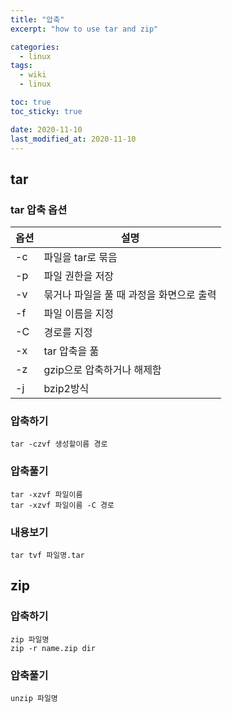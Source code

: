 ```yaml
---
title: "압축"
excerpt: "how to use tar and zip"

categories:
  - linux
tags:
  - wiki
  - linux

toc: true
toc_sticky: true

date: 2020-11-10
last_modified_at: 2020-11-10
---
```

## tar

### tar 압축 옵션

| 옵션      | 설명                                    |
| -------- | ----------------------------------------|
| -c       | 파일을 tar로 묶음                        |
| -p       | 파일 권한을 저장                         |
| -v       | 묶거나 파일을 풀 때 과정을 화면으로 출력    |
| -f       | 파일 이름을 지정                         |
| -C       | 경로를 지정                              |
| -x       | tar 압축을 풂                            |
| -z       | gzip으로 압축하거나 해제함               |
|   -j     | bzip2방식                              |


### 압축하기
```
tar -czvf 생성할이름 경로
```

### 압축풀기
```
tar -xzvf 파일이름
tar -xzvf 파일이름 -C 경로
```

### 내용보기
```
tar tvf 파일명.tar
```


## zip
### 압축하기
```
zip 파일명
zip -r name.zip dir
```

### 압축풀기
```
unzip 파일명
```
